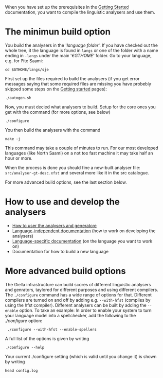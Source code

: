



When you have set up the prerequisites in the [Getting Started](GettingStarted.html) documentation, 
you want to compile the linguistic analysers and use them.


# The minimun build option


You build the analysers in the '*language folder*'. If you have checked out the whole tree, it the language is found in `langs` or one of the folder with a name ending in `-langs` under the main '*€GTHOME*' folder. Go to your language, e.g. for Pite Saami:


```
cd $GTHOME/langs/sje
``` 


First set up the files required to build the analysers (if you get error messages saying that some required files are missing you have probebly skipped some steps on the [Getting started](GettingStarted.html) pages):


```
./autogen.sh
```


Now, you must decied what analysers to build. Setup for the core ones you get with the command (for more options, see below)


```
./configure
```


You then build the analysers with the command


```
make -j
```


This command may take a couple of minutes to run. For our most developed languages (like North Saami) on a not too fast machine it may take half an hour or more.


When the process is done you should fine a new-built analyser file: `src/analyser-gt-desc.xfst` and several more like it in the src catalogue.


For more advanced build options, see the last section below.


# How to use and develop the analysers


* [How to user the analysers and generatore](../tools/docu-sme-manual.html)
* [Language-independent documentation](../lang/common/index.html) (how to work on developing the analysers)
* [Language-specific documentation](lang/index.html) (on the language you want to work on)
* Documentation for how to build a new language






# More advanced build options


The Giella infrastructure can build scores of different linguistic analysers and genrators, taylored for different purposes and using different compilers. The `./configure` command has a wide range of options for that. Different compilers are turned on and off by adding e.g. `--with-hfst` (compiles by using the hfst compiler). Different analysers can be built by adding the `--enable` option. To take an example: In order to enable your system to turn your language model into a spellchecker, add the following to the *./configure* option:


```
 ./configure --with-hfst --enable-spellers
 ```

 
 A full list of the options is given by writing

 
 ```
 ./configure --help
 ```

 
 Your current ./configure setting (which is valid until you change it) is shown by writing

 
 ```	
 head config.log 
 ```




